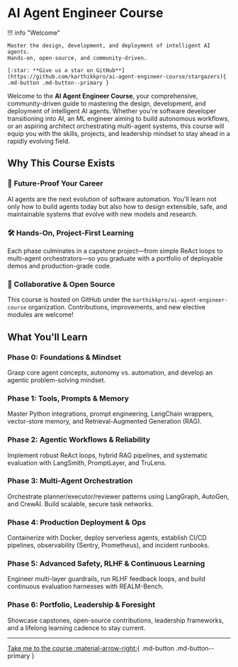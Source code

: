 # AI Agent Engineer Course

!!! info "Welcome"

    Master the design, development, and deployment of intelligent AI agents.
    Hands-on, open-source, and community-driven.

    [:star: **Give us a star on GitHub**](https://github.com/karthikkpro/ai-agent-engineer-course/stargazers){ .md-button .md-button--primary }

Welcome to the **AI Agent Engineer Course**, your comprehensive, community-driven guide to mastering the design, development, and deployment of intelligent AI agents. Whether you're software developer transitioning into AI, an ML engineer aiming to build autonomous workflows, or an aspiring architect orchestrating multi-agent systems, this course will equip you with the skills, projects, and leadership mindset to stay ahead in a rapidly evolving field.

## Why This Course Exists

### :rocket: Future-Proof Your Career

AI agents are the next evolution of software automation. You'll learn not only how to build agents today but also how to design extensible, safe, and maintainable systems that evolve with new models and research.

### :hammer_and_wrench: Hands-On, Project-First Learning

Each phase culminates in a capstone project—from simple ReAct loops to multi-agent orchestrators—so you graduate with a portfolio of deployable demos and production-grade code.

### :handshake: Collaborative & Open Source

This course is hosted on GitHub under the `karthikkpro/ai-agent-engineer-course` organization. Contributions, improvements, and new elective modules are welcome!

## What You'll Learn

### Phase 0: Foundations & Mindset

Grasp core agent concepts, autonomy vs. automation, and develop an agentic problem-solving mindset.

### Phase 1: Tools, Prompts & Memory

Master Python integrations, prompt engineering, LangChain wrappers, vector-store memory, and Retrieval-Augmented Generation (RAG).

### Phase 2: Agentic Workflows & Reliability

Implement robust ReAct loops, hybrid RAG pipelines, and systematic evaluation with LangSmith, PromptLayer, and TruLens.

### Phase 3: Multi-Agent Orchestration

Orchestrate planner/executor/reviewer patterns using LangGraph, AutoGen, and CrewAI. Build scalable, secure task networks.

### Phase 4: Production Deployment & Ops

Containerize with Docker, deploy serverless agents, establish CI/CD pipelines, observability (Sentry, Prometheus), and incident runbooks.

### Phase 5: Advanced Safety, RLHF & Continuous Learning

Engineer multi-layer guardrails, run RLHF feedback loops, and build continuous evaluation harnesses with REALM-Bench.

### Phase 6: Portfolio, Leadership & Foresight

Showcase capstones, open-source contributions, leadership frameworks, and a lifelong learning cadence to stay current.

---

[Take me to the course :material-arrow-right:](phase-0/lesson-1/){ .md-button .md-button--primary }

